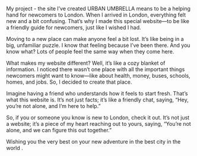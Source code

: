 My project - the site I’ve created URBAN UMBRELLA means to be a helping hand for newcomers to London.
When I arrived in London, everything felt new and a bit confusing. That’s why I made this special website—to be like a friendly guide for newcomers, just like I wished I had.

Moving to a new place can make anyone feel a bit lost. It’s like being in a big, unfamiliar puzzle. I know that feeling because I’ve been there. And you know what? Lots of people feel the same way when they come here.

What makes my website different? Well, it’s like a cozy blanket of information. I noticed there wasn’t one place with all the important things newcomers might want to know—like about health, money, buses, schools, homes, and jobs. So, I decided to create that place.

Imagine having a friend who understands how it feels to start fresh. That’s what this website is. It’s not just facts; it’s like a friendly chat, saying, “Hey, you’re not alone, and I’m here to help.”

So, if you or someone you know is new to London, check it out. It’s not just a website; it’s a piece of my heart reaching out to yours, saying, “You’re not alone, and we can figure this out together.”

Wishing you the very best on your new adventure in the best city in the world .
